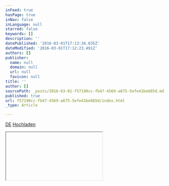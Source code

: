 ```yaml
---
inFeed: true
hasPage: true
inNav: false
inLanguage: null
starred: false
keywords: []
description: ''
datePublished: '2016-03-01T17:13:36.035Z'
dateModified: '2016-03-01T17:12:23.491Z'
authors: []
publisher:
  name: null
  domain: null
  url: null
  favicon: null
title: ''
author: []
sourcePath: _posts/2016-03-01-f57190cc-fb47-4569-a675-5efe41be685d.md
published: true
url: f57190cc-fb47-4569-a675-5efe41be685d/index.html
_type: Article

---
```

[DE][0]
[Hochladen][1]

<iframe frameborder="1" scrolling="auto" src="" style="">
        

    
Wird geladen...
    
  


      

    

  



    
  

    
    
  


Schließen



    

    
    
  

    
    


  Ja, ich möchte sie behalten
  Rückgängig machen
Schließen









  
    
              <img src="https://the-grid-user-content.s3-us-west-2.amazonaws.com/undefined" />
              Dieses Video ist nicht verfügbar.

    WiedergabelisteWarteschlange


WiedergabelisteWarteschlange

  
    
    
    <ul><li>Alle entfernen</li><li>Beenden</li></ul><ol>
        

    
Wird geladen...
    
  



  
    
Wiedergabeliste
    


    Warteschlange


    
__count__/__total__
    


    
      
    

  




    
          

    


  


  


      
    

  


  
      
    
      
      

      
            
    








          
        
        
          
        

    
    
      
      
        

  
    3-D Flyover Visualization of Veil Nebula
  

      <a href="https://the-grid-user-content.s3-us-west-2.amazonaws.com/user/NASAgovVideo"><img width="48" height="48" src="https://the-grid-user-content.s3-us-west-2.amazonaws.com/undefined" /></a><a href="https://the-grid-user-content.s3-us-west-2.amazonaws.com/channel/UC_aP7p621ATY_yAa8jMqUVA">NASA.gov Video</a>
  

AbonnierenAbonniertAbo beenden78.528999+  
  
    
        
    
      
      
        
          
              
      
        

    
Wird geladen...
    
  
        

    
Wird geladen...
    
  
        

    
        Wird verarbeitet...
    
  


      

  


          

        

        

      

    

  



  




        
      Hinzufügen
        
    Möchtest du dieses Video später noch einmal ansehen?

    
      Wenn du bei YouTube angemeldet bist, kannst du dieses Video zu einer Playlist hinzufügen.
    

    <a href="https://accounts.google.com/ServiceLogin?uilel=3&amp;service=youtube&amp;passive=true&amp;hl=de&amp;continue=https%3A%2F%2Fwww.youtube.com%2Fsignin%3Faction_handle_signin%3Dtrue%26feature%3D__FEATURE__%26app%3Ddesktop%26hl%3Dde%26next%3D%252Fwatch%253Fv%253D27PErpOJ7VA%2526feature%253Dyoutu.be">Anmelden</a>
  


    
  Teilen

  Mehr
<ul><li>
      
          
    Melden
  

          
    Möchtest du dieses Video melden?

    
      Melde dich an, um unangemessene Inhalte zu melden.
    

    <a href="https://accounts.google.com/ServiceLogin?uilel=3&amp;service=youtube&amp;passive=true&amp;hl=de&amp;continue=https%3A%2F%2Fwww.youtube.com%2Fsignin%3Faction_handle_signin%3Dtrue%26feature%3D__FEATURE__%26app%3Ddesktop%26hl%3Dde%26next%3D%252Fwatch%253Fv%253D27PErpOJ7VA%2526feature%253Dyoutu.be">Anmelden</a></li><li>
        
    Statistik
  

  </li></ul>



142.252

  
    

    

  








  
    
      271
          
    Dieses Video gefällt dir?

    
      Melde dich bei YouTube an, damit dein Feedback gezählt wird.
    

    <a href="https://accounts.google.com/ServiceLogin?uilel=3&amp;service=youtube&amp;passive=true&amp;hl=de&amp;continue=https%3A%2F%2Fwww.youtube.com%2Fsignin%3Faction_handle_signin%3Dtrue%26feature%3D__FEATURE__%26app%3Ddesktop%26hl%3Dde%26next%3D%252Fwatch%253Fv%253D27PErpOJ7VA%2526feature%253Dyoutu.be">Anmelden</a>
  


    
    
      272
    
    
      6
          
    Dieses Video gefällt dir nicht?

    
      Melde dich bei YouTube an, damit dein Feedback gezählt wird.
    

    <a href="https://accounts.google.com/ServiceLogin?uilel=3&amp;service=youtube&amp;passive=true&amp;hl=de&amp;continue=https%3A%2F%2Fwww.youtube.com%2Fsignin%3Faction_handle_signin%3Dtrue%26feature%3D__FEATURE__%26app%3Ddesktop%26hl%3Dde%26next%3D%252Fwatch%253Fv%253D27PErpOJ7VA%2526feature%253Dyoutu.be">Anmelden</a>
  


    
    
      7
    
  



  




      
      
      
    
        
        

    
Wird geladen...
    
  
        

    
Wird geladen...
    
  
        

    
Wird geladen...
    
  


    

  


    
  
      
    Die Bewertungsfunktion ist nach Ausleihen des Videos verfügbar.
  


  


  
    
      Diese Funktion ist zurzeit nicht verfügbar. Bitte versuche es später erneut.
    

  


    
  


  Veröffentlicht am 24.09.2015
This 3-D visualization flies across a small portion of the Veil Nebula as photographed by the Hubble Space Telescope. This region is a small part of a huge expanding remnant from a star that exploded many thousands of years ago. Hubble resolves tangled rope-like filaments of glowig gases. The 3-D model has been created for illustrative purposes and shows that that the giant bubble of gas has a thin, rippled surface. It also highlights that the emission from different chemical elements arises from different layers of gas within the nebula. In the imagery, emission from hydrogen, sulfur, and oxygen are shown in red, green, and blue, respectively. Credit: NASA, ESA, and F. Summers, G. Bacon, Z. Levay, and L. Frattare (Viz 3D Team, STScI)<ul><li>
      Kategorie
    <ul><li><a href="https://the-grid-user-content.s3-us-west-2.amazonaws.com/channel/UCiDF_uaU1V00dAc8ddKvNxA">Wissenschaft &amp; Technik</a></li></ul></li><li>
      Lizenz
    <ul><li>Standard-YouTube-Lizenz</li></ul></li></ul>

  




  Mehr anzeigen
  Weniger anzeigen



        
      
        
            
        

    
Wird geladen...
    
  


        

      

  



      
      
            



  
      
        
      


    
      
    

    
          
    
      
       Autoplay
       
          
Wenn Autoplay aktiviert ist, wird die Wiedergabe automatisch mit einem der aktuellen Videovorschläge fortgesetzt.        
          
  

      

      
          Nächstes Video
      <ul><li><a href="https://the-grid-user-content.s3-us-west-2.amazonaws.com/watch?v=MQEkFppWaRI">
  
    NASA’s 3-D Tour of the International Space Station
  
  
     - Dauer: 3:14
  
  NASA's Marshall Center
  253.483 Aufrufe
</a><a href="https://the-grid-user-content.s3-us-west-2.amazonaws.com/watch?v=MQEkFppWaRI"><img width="120" src="https://the-grid-user-content.s3-us-west-2.amazonaws.com/undefined" height="90" /></a>
        
      3:14
    

  



        </li></ul><ul><li><a href="https://the-grid-user-content.s3-us-west-2.amazonaws.com/watch?v=yJVy9P3XSVE">
  
    What is a Nebula? Astronomy and Space for Kids - FreeSchool
  
  
     - Dauer: 6:53
  
  Free School
  22.513 Aufrufe
</a><a href="https://the-grid-user-content.s3-us-west-2.amazonaws.com/watch?v=yJVy9P3XSVE"><img width="120" src="https://the-grid-user-content.s3-us-west-2.amazonaws.com/undefined" height="90" /></a>
        
      6:53
    

  


</li><li><a href="https://the-grid-user-content.s3-us-west-2.amazonaws.com/watch?v=2U3ucaVzRqQ">
  
    Surface of the Sun as You've Never Seen it
  
  
     - Dauer: 3:22
  
  SpaceRip
  217.209 Aufrufe
</a><a href="https://the-grid-user-content.s3-us-west-2.amazonaws.com/watch?v=2U3ucaVzRqQ"><img width="120" src="https://the-grid-user-content.s3-us-west-2.amazonaws.com/undefined" height="90" /></a>
        
      3:22
    

  


</li><li><a href="https://the-grid-user-content.s3-us-west-2.amazonaws.com/watch?v=Anu6E37ad-g">
  
    The Hidden Power of Visualization! (Law Of Attraction)
  
  
     - Dauer: 16:19
  
  YouAreCreators2
  94.018 Aufrufe
</a><a href="https://the-grid-user-content.s3-us-west-2.amazonaws.com/watch?v=Anu6E37ad-g"><img width="120" src="https://the-grid-user-content.s3-us-west-2.amazonaws.com/undefined" height="90" /></a>
        
      16:19
    

  


</li><li><a href="https://the-grid-user-content.s3-us-west-2.amazonaws.com/watch?v=jVD67pMdv9k">
  
    Electric Sheep in HD (2-hour 1080p Fractal Animation)
  
  
     - Dauer: 2:03:01
  
  Simon Detheridge
  1.392.077 Aufrufe
</a><a href="https://the-grid-user-content.s3-us-west-2.amazonaws.com/watch?v=jVD67pMdv9k"><img width="120" src="https://the-grid-user-content.s3-us-west-2.amazonaws.com/undefined" height="90" /></a>
        
      2:03:01
    

  


</li><li><a href="https://the-grid-user-content.s3-us-west-2.amazonaws.com/watch?v=SnnJg0jqr8A">
  
    The Orion Nebula  ~ Ultra HD 4K ~
  
  
     - Dauer: 3:13
  
  Orion17
  394.575 Aufrufe
</a><a href="https://the-grid-user-content.s3-us-west-2.amazonaws.com/watch?v=SnnJg0jqr8A"><img width="120" src="https://the-grid-user-content.s3-us-west-2.amazonaws.com/undefined" height="90" /></a>
        
      3:13
    

  


</li><li><a href="https://the-grid-user-content.s3-us-west-2.amazonaws.com/watch?v=Xd8KPzJP0_U">
  
    Hubble, Journey Through the Orion Nebula
  
  
     - Dauer: 4:34
  
  Seth Patterson
  129.183 Aufrufe
</a><a href="https://the-grid-user-content.s3-us-west-2.amazonaws.com/watch?v=Xd8KPzJP0_U"><img width="120" src="https://the-grid-user-content.s3-us-west-2.amazonaws.com/undefined" height="90" /></a>
        
      4:34
    

  


</li><li><a href="https://the-grid-user-content.s3-us-west-2.amazonaws.com/watch?v=3qOmu-5Uanc">
  
    Hubblecast 07 - Uncovering the Veil Nebula
  
  
     - Dauer: 6:18
  
  rshida
  20.118 Aufrufe
</a><a href="https://the-grid-user-content.s3-us-west-2.amazonaws.com/watch?v=3qOmu-5Uanc"><img width="120" src="https://the-grid-user-content.s3-us-west-2.amazonaws.com/undefined" height="90" /></a>
        
      6:18
    

  


</li><li><a href="https://the-grid-user-content.s3-us-west-2.amazonaws.com/watch?v=5fZT4dnkXM8">
  
    ✔ 100% Pure Awesome Dance &amp; Electronic Visualization Music Video
  
  
     - Dauer: 5:34:55
  
  DANNY DUBRAVKO
  151.997 Aufrufe
</a><a href="https://the-grid-user-content.s3-us-west-2.amazonaws.com/watch?v=5fZT4dnkXM8"></a></li></ul></ol></iframe>



[0]: https://the-grid-user-content.s3-us-west-2.amazonaws.com/
[1]: https://www.youtube.com/upload